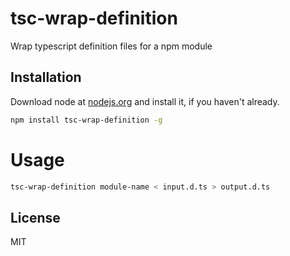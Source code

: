 # tsc-wrap-definition 

Wrap typescript definition files for a npm module

## Installation

Download node at [nodejs.org](http://nodejs.org) and install it, if you haven't already.

```sh
npm install tsc-wrap-definition -g
```

# Usage

```sh
tsc-wrap-definition module-name < input.d.ts > output.d.ts
```

## License

MIT

